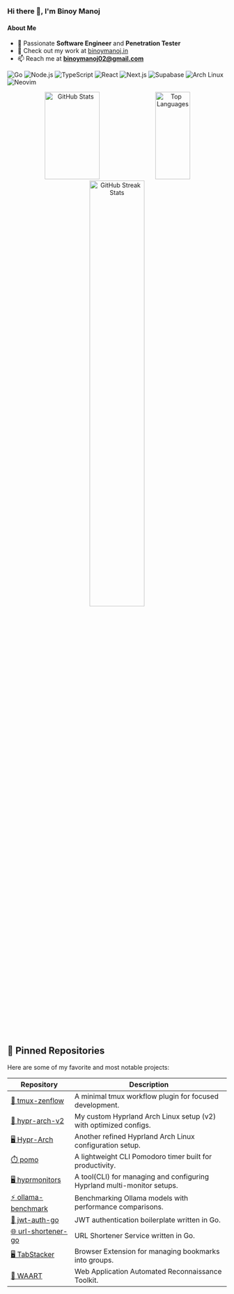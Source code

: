 <h3>Hi there 👋, I'm Binoy Manoj</h1>

#### About Me
- 🔭 Passionate **Software Engineer** and **Penetration Tester**
- 🎯 Check out my work at [binoymanoj.in](https://binoymanoj.in/)
- 📫 Reach me at **binoymanoj02@gmail.com**

![Go](https://img.shields.io/badge/-Go-05122A?style=flat&logo=go)
![Node.js](https://img.shields.io/badge/-Node.js-05122A?style=flat&logo=node.js)
![TypeScript](https://img.shields.io/badge/-TypeScript-05122A?style=flat&logo=typescript)
![React](https://img.shields.io/badge/-React-05122A?style=flat&logo=react)
![Next.js](https://img.shields.io/badge/-Next.js-05122A?style=flat&logo=next.js)
![Supabase](https://img.shields.io/badge/-Supabase-05122A?style=flat&logo=supabase)
![Arch Linux](https://img.shields.io/badge/-Arch_Linux-05122A?style=flat&logo=arch-linux)
![Neovim](https://img.shields.io/badge/-Neovim-05122A?style=flat&logo=neovim)


<div align="center">
  <img width="50%" height="200px" src="https://github-readme-stats.vercel.app/api?username=binoymanoj&show_icons=true&theme=tokyonight&hide_border=true&count_private=true" alt="GitHub Stats" /> 
  <img width="40%" height="200px" src="https://github-readme-stats.vercel.app/api/top-langs/?username=binoymanoj&layout=compact&theme=tokyonight&hide_border=true" alt="Top Languages" />
</div>

<div align="center">
  <img width="50%" src="https://github-readme-streak-stats.herokuapp.com/?user=binoymanoj&theme=tokyonight&hide_border=true" alt="GitHub Streak Stats" />
</div>

## 📌 Pinned Repositories

Here are some of my favorite and most notable projects:

| Repository | Description |
| --- | --- |
| [🌿 tmux-zenflow](https://github.com/binoymanoj/tmux-zenflow) | A minimal tmux workflow plugin for focused development. |
| [🎨 hypr-arch-v2](https://github.com/binoymanoj/hypr-arch-v2) | My custom Hyprland Arch Linux setup (v2) with optimized configs. |
| [🖥️ Hypr-Arch](https://github.com/binoymanoj/Hypr-Arch) | Another refined Hyprland Arch Linux configuration setup. |
| [⏱️ pomo](https://github.com/binoymanoj/pomo) | A lightweight CLI Pomodoro timer built for productivity. |
| [🖥️ hyprmonitors](https://github.com/binoymanoj/hyprmonitors) | A tool(CLI) for managing and configuring Hyprland multi-monitor setups. |
| [⚡ ollama-benchmark](https://github.com/binoymanoj/ollama-benchmark) | Benchmarking Ollama models with performance comparisons. |
| [🔑 jwt-auth-go](https://github.com/binoymanoj/jwt-auth-go) | JWT authentication boilerplate written in Go. |
| [🌐 url-shortener-go](https://github.com/binoymanoj/url-shortener-go) | URL Shortener Service written in Go. |
| [🖥️ TabStacker](https://github.com/binoymanoj/TabStacker) | Browser Extension for managing bookmarks into groups. |
| [📱 WAART](https://github.com/binoymanoj/WAART) | Web Application Automated Reconnaissance Toolkit. |
